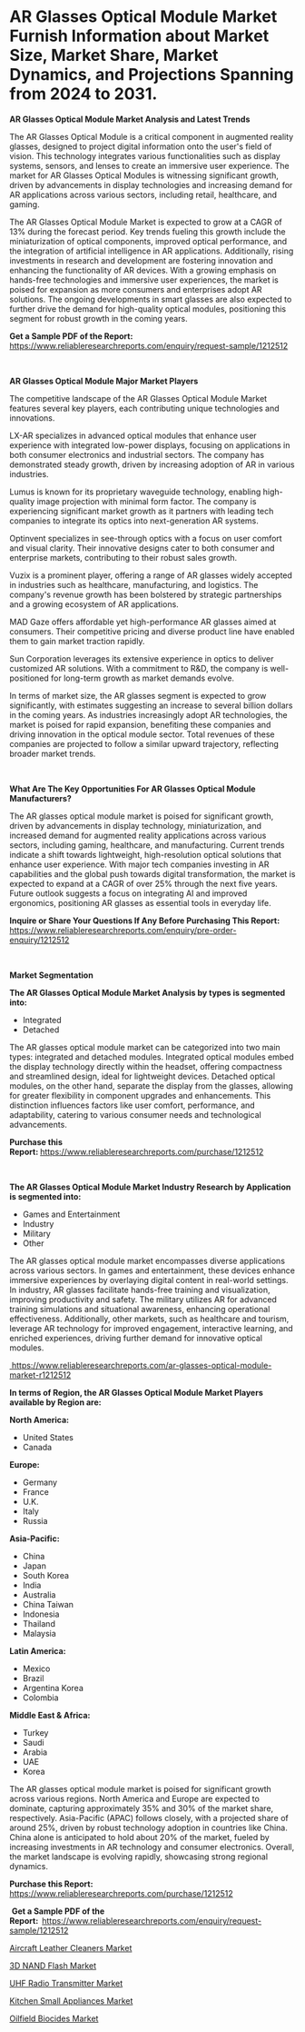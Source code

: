 <p><h1>AR Glasses Optical Module Market Furnish Information about Market Size, Market Share, Market Dynamics, and Projections Spanning from 2024 to 2031.</h1></p><p><strong>AR Glasses Optical Module Market Analysis and Latest Trends</strong></p>
<p><p>The AR Glasses Optical Module is a critical component in augmented reality glasses, designed to project digital information onto the user's field of vision. This technology integrates various functionalities such as display systems, sensors, and lenses to create an immersive user experience. The market for AR Glasses Optical Modules is witnessing significant growth, driven by advancements in display technologies and increasing demand for AR applications across various sectors, including retail, healthcare, and gaming.</p><p>The AR Glasses Optical Module Market is expected to grow at a CAGR of 13% during the forecast period. Key trends fueling this growth include the miniaturization of optical components, improved optical performance, and the integration of artificial intelligence in AR applications. Additionally, rising investments in research and development are fostering innovation and enhancing the functionality of AR devices. With a growing emphasis on hands-free technologies and immersive user experiences, the market is poised for expansion as more consumers and enterprises adopt AR solutions. The ongoing developments in smart glasses are also expected to further drive the demand for high-quality optical modules, positioning this segment for robust growth in the coming years.</p></p>
<p><strong>Get a Sample PDF of the Report:&nbsp;</strong> <a href="https://www.reliableresearchreports.com/enquiry/request-sample/1212512?utm_campaign=7&utm_medium=2&utm_source=Github&utm_content=ia&utm_term=06102024&utm_id=ar-glasses-optical-module">https://www.reliableresearchreports.com/enquiry/request-sample/1212512</a></p>
<p>&nbsp;</p>
<p><strong>AR Glasses Optical Module Major Market Players</strong></p>
<p><p>The competitive landscape of the AR Glasses Optical Module Market features several key players, each contributing unique technologies and innovations. </p><p>LX-AR specializes in advanced optical modules that enhance user experience with integrated low-power displays, focusing on applications in both consumer electronics and industrial sectors. The company has demonstrated steady growth, driven by increasing adoption of AR in various industries.</p><p>Lumus is known for its proprietary waveguide technology, enabling high-quality image projection with minimal form factor. The company is experiencing significant market growth as it partners with leading tech companies to integrate its optics into next-generation AR systems. </p><p>Optinvent specializes in see-through optics with a focus on user comfort and visual clarity. Their innovative designs cater to both consumer and enterprise markets, contributing to their robust sales growth.</p><p>Vuzix is a prominent player, offering a range of AR glasses widely accepted in industries such as healthcare, manufacturing, and logistics. The company's revenue growth has been bolstered by strategic partnerships and a growing ecosystem of AR applications.</p><p>MAD Gaze offers affordable yet high-performance AR glasses aimed at consumers. Their competitive pricing and diverse product line have enabled them to gain market traction rapidly.</p><p>Sun Corporation leverages its extensive experience in optics to deliver customized AR solutions. With a commitment to R&D, the company is well-positioned for long-term growth as market demands evolve.</p><p>In terms of market size, the AR glasses segment is expected to grow significantly, with estimates suggesting an increase to several billion dollars in the coming years. As industries increasingly adopt AR technologies, the market is poised for rapid expansion, benefiting these companies and driving innovation in the optical module sector. Total revenues of these companies are projected to follow a similar upward trajectory, reflecting broader market trends.</p></p>
<p>&nbsp;</p>
<p><strong>What Are The Key Opportunities For AR Glasses Optical Module Manufacturers?</strong></p>
<p><p>The AR glasses optical module market is poised for significant growth, driven by advancements in display technology, miniaturization, and increased demand for augmented reality applications across various sectors, including gaming, healthcare, and manufacturing. Current trends indicate a shift towards lightweight, high-resolution optical solutions that enhance user experience. With major tech companies investing in AR capabilities and the global push towards digital transformation, the market is expected to expand at a CAGR of over 25% through the next five years. Future outlook suggests a focus on integrating AI and improved ergonomics, positioning AR glasses as essential tools in everyday life.</p></p>
<p><strong>Inquire or Share Your Questions If Any Before Purchasing This Report:</strong> <a href="https://www.reliableresearchreports.com/enquiry/pre-order-enquiry/1212512?utm_campaign=7&utm_medium=2&utm_source=Github&utm_content=ia&utm_term=06102024&utm_id=ar-glasses-optical-module">https://www.reliableresearchreports.com/enquiry/pre-order-enquiry/1212512</a></p>
<p>&nbsp;</p>
<p><strong>Market Segmentation</strong></p>
<p><strong>The AR Glasses Optical Module Market Analysis by types is segmented into:</strong></p>
<p><ul><li>Integrated</li><li>Detached</li></ul></p>
<p><p>The AR glasses optical module market can be categorized into two main types: integrated and detached modules. Integrated optical modules embed the display technology directly within the headset, offering compactness and streamlined design, ideal for lightweight devices. Detached optical modules, on the other hand, separate the display from the glasses, allowing for greater flexibility in component upgrades and enhancements. This distinction influences factors like user comfort, performance, and adaptability, catering to various consumer needs and technological advancements.</p></p>
<p><strong>Purchase this Report:&nbsp;</strong><a href="https://www.reliableresearchreports.com/purchase/1212512?utm_campaign=7&utm_medium=2&utm_source=Github&utm_content=ia&utm_term=06102024&utm_id=ar-glasses-optical-module">https://www.reliableresearchreports.com/purchase/1212512</a></p>
<p>&nbsp;</p>
<p><strong>The AR Glasses Optical Module Market Industry Research by Application is segmented into:</strong></p>
<p><ul><li>Games and Entertainment</li><li>Industry</li><li>Military</li><li>Other</li></ul></p>
<p><p>The AR glasses optical module market encompasses diverse applications across various sectors. In games and entertainment, these devices enhance immersive experiences by overlaying digital content in real-world settings. In industry, AR glasses facilitate hands-free training and visualization, improving productivity and safety. The military utilizes AR for advanced training simulations and situational awareness, enhancing operational effectiveness. Additionally, other markets, such as healthcare and tourism, leverage AR technology for improved engagement, interactive learning, and enriched experiences, driving further demand for innovative optical modules.</p></p>
<p><a href="https://www.reliableresearchreports.com/ar-glasses-optical-module-market-r1212512?utm_campaign=7&utm_medium=2&utm_source=Github&utm_content=ia&utm_term=06102024&utm_id=ar-glasses-optical-module">&nbsp;https://www.reliableresearchreports.com/ar-glasses-optical-module-market-r1212512</a></p>
<p><strong>In terms of Region, the AR Glasses Optical Module Market Players available by Region are:</strong></p>
<p>
    <p> <strong> North America: </strong>
        <ul>
            <li>United States</li>
            <li>Canada</li>
        </ul>
        </p> 
    <p> <strong> Europe: </strong>
        <ul>
            <li>Germany</li>
            <li>France</li>
            <li>U.K.</li>
            <li>Italy</li>
            <li>Russia</li>
        </ul>
        </p> 
    <p> <strong> Asia-Pacific: </strong>
        <ul>
            <li>China</li>
            <li>Japan</li>
            <li>South Korea</li>
            <li>India</li>
            <li>Australia</li>
            <li>China Taiwan</li>
            <li>Indonesia</li>
            <li>Thailand</li>
            <li>Malaysia</li>
        </ul>
        </p> 
    <p> <strong> Latin America: </strong>
        <ul>
            <li>Mexico</li>
            <li>Brazil</li>
            <li>Argentina Korea</li>
            <li>Colombia</li>
        </ul>
        </p> 
    <p> <strong> Middle East & Africa: </strong>
        <ul>
            <li>Turkey</li>
            <li>Saudi</li>
            <li>Arabia</li>
            <li>UAE</li>
            <li>Korea</li>
        </ul>
    </p>
    </p>
<p><p>The AR glasses optical module market is poised for significant growth across various regions. North America and Europe are expected to dominate, capturing approximately 35% and 30% of the market share, respectively. Asia-Pacific (APAC) follows closely, with a projected share of around 25%, driven by robust technology adoption in countries like China. China alone is anticipated to hold about 20% of the market, fueled by increasing investments in AR technology and consumer electronics. Overall, the market landscape is evolving rapidly, showcasing strong regional dynamics.</p></p>
<p><strong>Purchase this Report: </strong><a href="https://www.reliableresearchreports.com/purchase/1212512?utm_campaign=7&utm_medium=2&utm_source=Github&utm_content=ia&utm_term=06102024&utm_id=ar-glasses-optical-module">https://www.reliableresearchreports.com/purchase/1212512</a></p>
<p>&nbsp;<strong>Get a Sample PDF of the Report:&nbsp;&nbsp;</strong><a href="https://www.reliableresearchreports.com/enquiry/request-sample/1212512?utm_campaign=7&utm_medium=2&utm_source=Github&utm_content=ia&utm_term=06102024&utm_id=ar-glasses-optical-module">https://www.reliableresearchreports.com/enquiry/request-sample/1212512</a></p>
<p><strong></strong></p>
<p><p><a href="https://github.com/FahadAhmed223/Market-Research-Report-List-1/blob/main/aircraft-leather-cleaners-market.md?utm_campaign=7&utm_medium=2&utm_source=Github&utm_content=ia&utm_term=06102024&utm_id=ar-glasses-optical-module">Aircraft Leather Cleaners Market</a></p><p><a href="https://www.linkedin.com/pulse/3d-nand-flash-market-share-size-trends-industry-analysis-eytze?utm_campaign=7&utm_medium=2&utm_source=Github&utm_content=ia&utm_term=06102024&utm_id=ar-glasses-optical-module">3D NAND Flash Market</a></p><p><a href="https://issuu.com/reportprime-2/docs/uhf-radio-transmitter-market-size-2_cb2fb2de7d6521?utm_campaign=7&utm_medium=2&utm_source=Github&utm_content=ia&utm_term=06102024&utm_id=ar-glasses-optical-module">UHF Radio Transmitter Market</a></p><p><a href="https://github.com/NargisHussain432/Market-Research-Report-List-1/blob/main/kitchen-small-appliances-market.md?utm_campaign=7&utm_medium=2&utm_source=Github&utm_content=ia&utm_term=06102024&utm_id=ar-glasses-optical-module">Kitchen Small Appliances Market</a></p><p><a href="https://medium.com/@veronicafitzpatrick64/oilfield-biocides-market-outlook-current-assessment-and-future-projections-2024-2031-453e6835649b?utm_campaign=7&utm_medium=2&utm_source=Github&utm_content=ia&utm_term=06102024&utm_id=ar-glasses-optical-module">Oilfield Biocides Market</a></p></p>